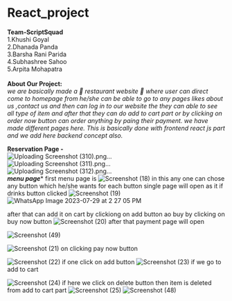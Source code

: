 # React_project
**Team-ScriptSquad**<br>
1.Khushi Goyal<br>
2.Dhanada Panda<br>
3.Barsha Rani Parida<br>
4.Subhashree Sahoo<br>
5.Arpita Mohapatra<br><br>
**About Our Project:**<br>
*we are basically made a :fork_and_knife: restaurant website :hamburger: where user can direct come to homepage from he/she can be able to go to any pages likes about us ,contact us and then can log in to our website the they can able to see all type of item and after that they can do add to cart part or by clicking on order now button can order anything by paing their payment. we have made different pages here. This is basically done with frontend react js part and we add here backend concept also.*

**Reservation Page -**<br>
![Uploading Screenshot (310).png…]()<br>
![Uploading Screenshot (311).png…]()<br>
![Uploading Screenshot (312).png…]()<br>
*******menu page********
first menu page is
![Screenshot (18)](https://github.com/khushigyl/React_project/assets/130206432/886cbcf4-c6a0-46c2-9804-04f9ffabed6e)
in this any one can chose any button which he/she wants
for each button single page will open as it
if drinks button clicked
![Screenshot (19)](https://github.com/khushigyl/React_project/assets/130206432/984ec71e-cbc0-4d4c-ae92-808754ce4c0d)
![WhatsApp Image 2023-07-29 at 2 27 05 PM](https://github.com/khushigyl/React_project/assets/138769263/919695d8-223a-48b4-94e7-71acd4582f01)

after that can add it on cart by clickiong on add button ao buy by clicking on buy now button
![Screenshot (20)](https://github.com/khushigyl/React_project/assets/130206432/f3c865a8-5ce4-4e25-b2ab-42bdf8340ba9)
after that payment page will open

![Screenshot (49)](https://github.com/khushigyl/React_project/assets/138769263/1210f359-4a53-4abc-a38b-72e60d5b4dbe)


![Screenshot (21)](https://github.com/khushigyl/React_project/assets/130206432/27d3236a-624d-44e2-b507-fd417bc66483)
on clicking pay now button


![Screenshot (22)](https://github.com/khushigyl/React_project/assets/130206432/a487270f-b47b-4beb-a2a6-74aa33f616aa)
if one click on add button
![Screenshot (23)](https://github.com/khushigyl/React_project/assets/130206432/4c941567-de30-4bd2-b7c8-b3440a7455fb)
if we go to add to cart

![Screenshot (24)](https://github.com/khushigyl/React_project/assets/130206432/9b0aede1-9ff2-475c-a9cd-df0c0ae951a4)
if here we click on delete button then item is deleted from add to cart part
![Screenshot (25)](https://github.com/khushigyl/React_project/assets/130206432/cf629c28-8806-4b9b-952d-763221cb6379)
![Screenshot (48)](https://github.com/khushigyl/React_project/assets/138769263/69a3cff3-c778-449b-9cc4-d6880026f065)









